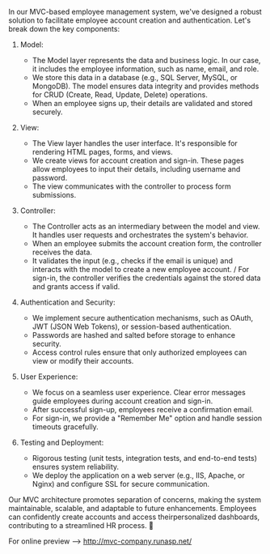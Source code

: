 In our MVC-based employee management system, we've designed a robust solution to facilitate employee account creation and authentication. Let's break down the key components:

1. Model:

     - The Model layer represents the data and business logic. In our case, it includes the employee information, such as name, email, and role.
     * We store this data in a database (e.g., SQL Server, MySQL, or MongoDB). The model ensures data integrity and provides methods for CRUD (Create, Read, Update, Delete) operations.
     + When an employee signs up, their details are validated and stored securely.

2. View:

     - The View layer handles the user interface. It's responsible for rendering HTML pages, forms, and views.
     * We create views for account creation and sign-in. These pages allow employees to input their details, including username and password.
     + The view communicates with the controller to process form submissions.

3. Controller:

     - The Controller acts as an intermediary between the model and view. It handles user requests and orchestrates the system's behavior.
     + When an employee submits the account creation form, the controller receives the data.
     * It validates the input (e.g., checks if the email is unique) and interacts with the model to create a new employee account.
  / For sign-in, the controller verifies the credentials against the stored data and grants access if valid.

4. Authentication and Security:

     - We implement secure authentication mechanisms, such as OAuth, JWT (JSON Web Tokens), or session-based authentication.
     + Passwords are hashed and salted before storage to enhance security.
     * Access control rules ensure that only authorized employees can view or modify their accounts.

5. User Experience:

     - We focus on a seamless user experience. Clear error messages guide employees during account creation and sign-in.
     + After successful sign-up, employees receive a confirmation email.
     * For sign-in, we provide a "Remember Me" option and handle session timeouts gracefully.

6. Testing and Deployment:

     - Rigorous testing (unit tests, integration tests, and end-to-end tests) ensures system reliability.
     + We deploy the application on a web server (e.g., IIS, Apache, or Nginx) and configure SSL for secure communication.

Our MVC architecture promotes separation of concerns, making the system maintainable, scalable, and adaptable to future enhancements. Employees can confidently create accounts and access theirpersonalized dashboards, contributing to a streamlined HR process. 🚀

For online preview --> http://mvc-company.runasp.net/

